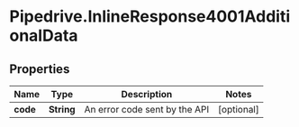 # Pipedrive.InlineResponse4001AdditionalData

## Properties

Name | Type | Description | Notes
------------ | ------------- | ------------- | -------------
**code** | **String** | An error code sent by the API | [optional] 


